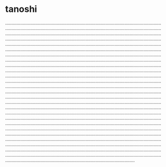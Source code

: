 # tanoshi
...............................................................................................................................................................................................................................................................................................................................................................................................................................................................................................................................................................................................................................................................................................................................................................................................................................................................................................................................................................................................................................................................................................................................................................................................................................................................................................................................................................................................................................................................................................................................................................................................................................................................................................................................................................................................................................................................................................................................................................................................................................................................................................................................................................................................................................................................................................................................................................................................................................................................................................................................................................................................................................................................................................................................................................................................................................................................................................................................................................................................................................................................................................................................................................................................................................................................................................................................................................................................................................................................